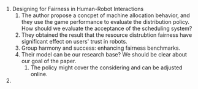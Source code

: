 1. Designing for Fairness in Human-Robot Interactions
   1. The author propose a concpet of machine allocation behavior, and they use the game performance to evaluate the distribution policy. How should we evaluate the acceptance of the scheduling system? 
   2. They obtained the result that the resource distrubtion fairness have significant effect on users' trust in robots.
   3. Group harmony and success: enhancing fairness benchmarks. 
   4. Their model can be our research base? We should be clear about our goal of the paper. 
      1. The policy might cover the considering and can be adjusted online.
2. 